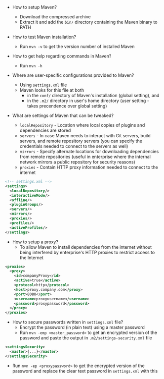 - How to setup Maven?
  - Download the compressed archive
  - Extract it and add the `bin/` directory containing the Maven binary to PATH

- How to test Maven installation?
  - Run `mvn -v` to get the version number of installed Maven

- How to get help regarding commands in Maven?
  - Run `mvn -h`

- Where are user-specific configurations provided to Maven?
  - Using `settings.xml` file
  - Maven looks for this file at both
    - in the `conf/` directory of Maven's installation (global setting), and
    - in the `.m2/` directory in user's home directory (user setting - takes
    precendence over global setting)

- What are settings of Maven that can be tweaked?
  - `localRepository` - Location where local copies of plugins and dependencies
  are stored
  - `servers` - In case Maven needs to interact with Git servers, build servers,
  and remote repository servers (you can specify the credentials needed to
  connect to the servers as well)
  - `mirrors` - Specify alternate locations for downloading dependencies from
  remote repositories (useful in enterprise where the internal network mirrors a
  public repository for security reasons)
  - `proxies` - Contain HTTP proxy information needed to connect to the internet
```xml
<!-- settings.xml -->
<settings>
  <localRepository/>
  <interactiveMode/>
  <offline/>
  <pluginGroups/>
  <servers/>
  <mirrors/>
  <proxies/>
  <profiles/>
  <activeProfiles/>
</settings>
```

- How to setup a proxy?
  - To allow Maven to install dependencies from the internet without being
  interfered by enterprise's HTTP proxies to restrict access to the Internet
```xml
<proxies>
  <proxy>
    <id>companyProxy</id>
    <active>true</active>
    <protocol>http</protocol>
    <host>proxy.company.com</proxy>
    <port>8080</port>
    <username>proxyusername</username>
    <password>proxypassword</password>
  </proxy>
</proxies>
```

- How to secure passwords written in `settings.xml` file?
  - Encrypt the password (in plain text) using a master password
  - Run `mvn -emp <master_password>` to get an encrypted version of the password
  and paste the output in `.m2/settings-security.xml` file
```xml
<settingsSecurity>
  <master>{...}</master>
</settingsSecurity>
```
  - Run `mvn -ep <proxypassword>` to get the encrypted version of the password
  and replace the clear text password in `settings.xml` with this